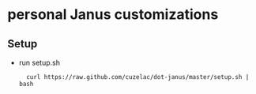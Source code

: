 # personal Janus customizations
## Setup

* run setup.sh

        curl https://raw.github.com/cuzelac/dot-janus/master/setup.sh | bash
